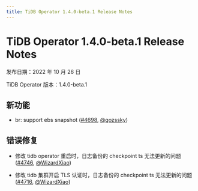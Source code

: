 ```yaml
---
title: TiDB Operator 1.4.0-beta.1 Release Notes
---
```


# TiDB Operator 1.4.0-beta.1 Release Notes

发布日期：2022 年 10 月 26 日

TiDB Operator 版本：1.4.0-beta.1


## 新功能

- br: support ebs snapshot ([#4698](https://github.com/pingcap/tidb-operator/pull/4698), [@gozssky](https://github.com/gozssky))


## 错误修复

- 修改 tidb operator 重启时，日志备份的 checkpoint ts 无法更新的问题 ([#4746](https://github.com/pingcap/tidb-operator/pull/4746), [@WizardXiao](https://github.com/WizardXiao))

- 修改 tidb 集群开启 TLS 认证时，日志备份的 checkpoint ts 无法更新的问题 ([#4716](https://github.com/pingcap/tidb-operator/pull/4716), [@WizardXiao](https://github.com/WizardXiao))